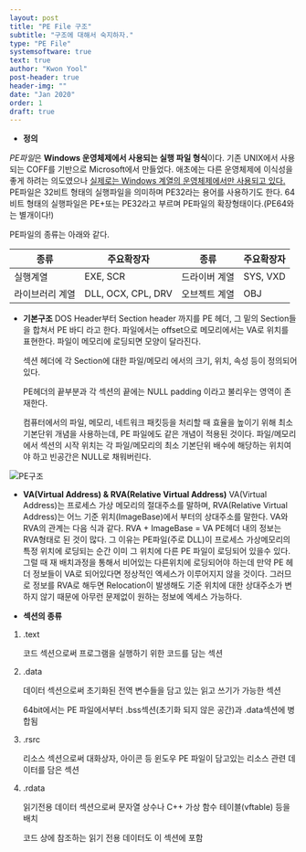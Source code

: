```yaml
---
layout: post
title: "PE File 구조"
subtitle: "구조에 대해서 숙지하자."
type: "PE File"
systemsoftware: true
text: true
author: "Kwon Yool"
post-header: true
header-img: ""
date: "Jan 2020"
order: 1
draft: true
---
```

- **정의**

*PE파일*은 **Windows 운영체제에서 사용되는 실행 파일 형식**이다. 기존 UNIX에서 사용되는 COFF를 기반으로 Microsoft에서 만들었다.
애초에는 다른 운영체제에 이식성을 좋게 하려는 의도였으나 <u>실제로는 Windows 계열의 운영체제에서만 사용되고 있다.</u>
PE파일은 32비트 형태의 실행파일을 의미하며 PE32라는 용어를 사용하기도 한다. 64비트 형태의 실행파일은 PE+또는 PE32라고 부르며 PE파일의 확장형태이다.(PE64와는 별개이다!)



PE파일의 종류는 아래와 같다.

| 종류            | 주요확장자         | 종류          | 주요확장자 |
| --------------- | ------------------ | ------------- | ---------- |
| 실행계열        | EXE, SCR           | 드라이버 계열 | SYS, VXD   |
| 라이브러리 계열 | DLL, OCX, CPL, DRV | 오브젝트 계열 | OBJ        |

- **기본구조**
  DOS Header부터 Section header 까지를 PE 헤더, 그 밑의 Section들을 합쳐서 PE 바디 라고 한다. 파일에서는 offset으로 메모리에서는 VA로 위치를 표현한다. 파일이 메모리에 로딩되면 모양이 달라진다. 

  섹션 헤더에 각 Section에 대한 파일/메모리 에서의 크기, 위치, 속성 등이 정의되어 있다.

  PE헤더의 끝부분과 각 섹션의 끝에는 NULL padding 이라고 불리우는 영역이 존재한다.

  컴퓨터에서의 파일, 메모리, 네트워크 패킷등을 처리할 때 효율을 높이기 위해 최소 기본단위 개념을 사용하는데, PE 파일에도 같은 개념이 적용된 것이다. 파일/메모리 에서 섹션의 시작 위치는 각 파일/메모리의 최소 기본단위 배수에 해당하는 위치여야 하고 빈공간은 NULL로 채워버린다.

![PE구조](\img\PE구조.png)



- **VA(Virtual Address) & RVA(Relative Virtual Address)**
  VA(Virtual Address)는 프로세스 가상 메모리의 절대주소를 말하며, RVA(Relative Virtual Address)는 어느 기준 위치(ImageBase)에서 부터의 상대주소를 말한다. VA와 RVA의 관계는 다음 식과 같다.
  RVA + ImageBase = VA
  PE헤더 내의 정보는 RVA형태로 된 것이 많다. 그 이유는 PE파일(주로 DLL)이 프로세스 가상메모리의 특정 위치에 로딩되는 순간 이미 그 위치에 다른 PE 파일이 로딩되어 있을수 있다. 그럴 때 재 배치과정을 통해서 비어있는 다른위치에 로딩되어야 하는데 만약 PE 헤더 정보들이 VA로 되어있다면 정상적인 엑세스가 이루어지지 않을 것이다. 그러므로 정보를 RVA로 해두면 Relocation이 발생해도 기준 위치에 대한 상대주소가 변하지 않기 때문에 아무런 문제없이 원하는 정보에 엑세스 가능하다.



- **섹션의 종류**

1. .text
   
   코드 섹션으로써 프로그램을 실행하기 위한 코드를 담는 섹션
   
2. .data

   데이터 섹션으로써 초기화된 전역 변수들을 담고 있는 읽고 쓰기가 가능한 섹션

   64bit에서는 PE 파일에서부터 .bss섹션(초기화 되지 않은 공간)과 .data섹션에 병합됨

3. .rsrc

   리소스 섹션으로써 대화상자, 아이콘 등 윈도우 PE 파일이 담고있는 리소스 관련 데이터를 담은 섹션

4. .rdata

   읽기전용 데이터 섹션으로써 문자열 상수나 C++ 가상 함수 테이블(vftable) 등을 배치

   코드 상에 참조하는 읽기 전용 데이터도 이 섹션에 포함